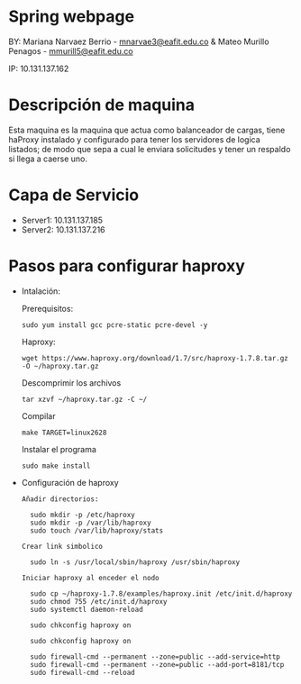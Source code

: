 # Spring webpage

BY: Mariana Narvaez Berrio - mnarvae3@eafit.edu.co & Mateo Murillo Penagos - mmurill5@eafit.edu.co

IP: 10.131.137.162

# Descripción de maquina

Esta maquina es la maquina que actua como balanceador de cargas, tiene haProxy instalado y configurado para tener los servidores de logica listados; de modo que sepa a cual le enviara solicitudes y tener un respaldo si llega a caerse uno.

# Capa de Servicio

* Server1: 10.131.137.185
* Server2: 10.131.137.216

# Pasos para configurar haproxy

* Intalación:

    Prerequisitos:

      sudo yum install gcc pcre-static pcre-devel -y

    Haproxy:

      wget https://www.haproxy.org/download/1.7/src/haproxy-1.7.8.tar.gz -O ~/haproxy.tar.gz
      
    Descomprimir los archivos
    
      tar xzvf ~/haproxy.tar.gz -C ~/
      
    Compilar
      
      make TARGET=linux2628

    Instalar el programa
    
      sudo make install    
      
* Configuración de haproxy
      
      Añadir directorios:
      
        sudo mkdir -p /etc/haproxy
        sudo mkdir -p /var/lib/haproxy 
        sudo touch /var/lib/haproxy/stats
        
      Crear link simbolico
      
        sudo ln -s /usr/local/sbin/haproxy /usr/sbin/haproxy
        
      Iniciar haproxy al enceder el nodo
      
        sudo cp ~/haproxy-1.7.8/examples/haproxy.init /etc/init.d/haproxy
        sudo chmod 755 /etc/init.d/haproxy  
        sudo systemctl daemon-reload
        
        sudo chkconfig haproxy on
        
        sudo chkconfig haproxy on
       
        sudo firewall-cmd --permanent --zone=public --add-service=http
        sudo firewall-cmd --permanent --zone=public --add-port=8181/tcp
        sudo firewall-cmd --reload
